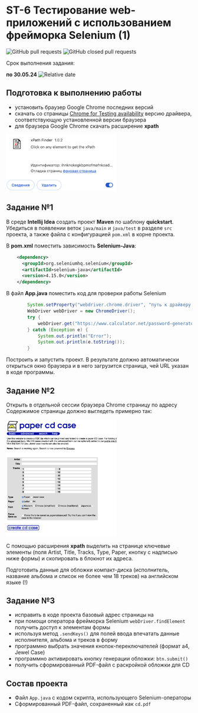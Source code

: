 # ST-6 Тестирование web-приложений с использованием фрейморка Selenium (1)


![GitHub pull requests](https://img.shields.io/github/issues-pr/UNN-CS/ST-7)
![GitHub closed pull requests](https://img.shields.io/github/issues-pr-closed/UNN-CS/ST-7)

Срок выполнения задания:

**по 30.05.24** ![Relative date](https://img.shields.io/date/1717102800)

## Подготовка к выполнению работы

- установить браузер Google Chrome последних версий
- скачать со страницы [Chrome for Testing availability](https://googlechromelabs.github.io/chrome-for-testing/) версию драйвера, соответствующую установленной версии браузера
- для браузера Google Chrome скачать расширение **xpath**


<img src="./images/xpath.png" width="300">


## Задание №1

В среде **Intellij Idea** создать проект **Maven** по шаблону **quickstart**. Убедиться в появлении веток `java/main` и `java/test` в разделе `src` проекта, а также файла с конфигурацией `pom.xml` в корне проекта.

В **pom.xml** поместить зависимость **Selenium-Java**:

```xml
    <dependency>
      <groupId>org.seleniumhq.selenium</groupId>
      <artifactId>selenium-java</artifactId>
      <version>4.15.0</version>
    </dependency>

```

В файл **App.java** поместить код для проверки работы Selenium

```java
        System.setProperty("webdriver.chrome.driver", "путь к драйверу в файловой системе");
        WebDriver webDriver = new ChromeDriver();
        try {
            webDriver.get("https://www.calculator.net/password-generator.html");
        } catch (Exception e) {
            System.out.println("Error");
            System.out.println(e.toString());
        }
```
Построить и запустить проект. В результате должно автоматически открыться окно браузера и в него загрузится страница, чей URL указан в коде программы.

## Задание №2

Открыть в отдельной сессии браузера Chrome страницу по адресу [](http://www.papercdcase.com/index.php)
Содержимое страницы должно выгледеть примерно так:

<img src="./images/cd.png" width="300">

С помощью расширения **xpath** выделить на странице ключевые элементы (поля Artist, Title, Tracks, Type, Paper, кнопку с надписью ниже формы) и скопировать в блокнот их адреса.

Подготовить данные для обложки компакт-диска (исполнитель, название альбома и список не более чем 18 треков) на английском языке (!)


## Задание №3

- исправить в коде проекта базовый адрес страницы на [](http://www.papercdcase.com/index.php)
- при помощи оператора фрейморка Selenium `webDriver.findElement` получить доступ к элементам формы
- используя метод `.sendKeys()` для полей ввода впечатать данные исполнителя, альбома и треков в форму
- программно выбрать значения кнопок-переключателей (формат a4, Jewel Case)
- программно активировать кнопку генерации обложки: `btn.submit()`
- получить сформированный PDF-файл с раскройкой обложки для CD


## Состав проекта

- Файл `App.java` с кодом скрипта, использующего Selenium-операторы
- Сформированный PDF-файл, сохраненный как `cd.pdf`

